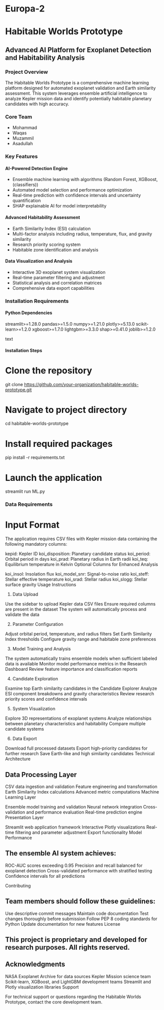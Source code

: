 # Europa-2

# Habitable Worlds Prototype

## Advanced AI Platform for Exoplanet Detection and Habitability Analysis

### Project Overview

The Habitable Worlds Prototype is a comprehensive machine learning platform designed for automated exoplanet validation and Earth similarity assessment. This system leverages ensemble artificial intelligence to analyze Kepler mission data and identify potentially habitable planetary candidates with high accuracy.

### Core Team
- Mohammad
- Waqas 
- Muzammil
- Asadullah

### Key Features

#### AI-Powered Detection Engine
- Ensemble machine learning with algorithms (Random Forest, XGBoost, (classifiers))
- Automated model selection and performance optimization
- Real-time prediction with confidence intervals and uncertainty quantification
- SHAP explainable AI for model interpretability

#### Advanced Habitability Assessment
- Earth Similarity Index (ESI) calculation
- Multi-factor analysis including radius, temperature, flux, and gravity similarity
- Research priority scoring system
- Habitable zone identification and analysis

#### Data Visualization and Analysis
- Interactive 3D exoplanet system visualization
- Real-time parameter filtering and adjustment
- Statistical analysis and correlation matrices
- Comprehensive data export capabilities

### Installation Requirements

#### Python Dependencies
streamlit>=1.28.0
pandas>=1.5.0
numpy>=1.21.0
plotly>=5.13.0
scikit-learn>=1.2.0
xgboost>=1.7.0
lightgbm>=3.3.0
shap>=0.41.0
joblib>=1.2.0

text

#### Installation Steps

# Clone the repository
git clone https://github.com/your-organization/habitable-worlds-prototype.git

# Navigate to project directory
cd habitable-worlds-prototype

# Install required packages
pip install -r requirements.txt

# Launch the application
streamlit run ML.py

### Data Requirements

# Input Format

The application requires CSV files with Kepler mission data containing the following mandatory columns:

kepid: Kepler ID
koi_disposition: Planetary candidate status
koi_period: Orbital period in days
koi_prad: Planetary radius in Earth radii
koi_teq: Equilibrium temperature in Kelvin
Optional Columns for Enhanced Analysis

koi_insol: Insolation flux
koi_model_snr: Signal-to-noise ratio
koi_steff: Stellar effective temperature
koi_srad: Stellar radius
koi_slogg: Stellar surface gravity
Usage Instructions

1. Data Upload

Use the sidebar to upload Kepler data CSV files
Ensure required columns are present in the dataset
The system will automatically process and validate the data

2. Parameter Configuration

Adjust orbital period, temperature, and radius filters
Set Earth Similarity Index thresholds
Configure gravity range and habitable zone preferences

3. Model Training and Analysis

The system automatically trains ensemble models when sufficient labeled data is available
Monitor model performance metrics in the Research Dashboard
Review feature importance and classification reports

4. Candidate Exploration

Examine top Earth similarity candidates in the Candidate Explorer
Analyze ESI component breakdowns and gravity characteristics
Review research priority scores and confidence intervals

5. System Visualization

Explore 3D representations of exoplanet systems
Analyze relationships between planetary characteristics and habitability
Compare multiple candidate systems

6. Data Export

Download full processed datasets
Export high-priority candidates for further research
Save Earth-like and high similarity candidates
Technical Architecture

## Data Processing Layer

CSV data ingestion and validation
Feature engineering and transformation
Earth Similarity Index calculations
Advanced metric computations
Machine Learning Layer

Ensemble model training and validation
Neural network integration
Cross-validation and performance evaluation
Real-time prediction engine
Presentation Layer

Streamlit web application framework
Interactive Plotly visualizations
Real-time filtering and parameter adjustment
Export functionality
Model Performance

## The ensemble AI system achieves:

ROC-AUC scores exceeding 0.95
Precision and recall balanced for exoplanet detection
Cross-validated performance with stratified testing
Confidence intervals for all predictions

Contributing

## Team members should follow these guidelines:

Use descriptive commit messages
Maintain code documentation
Test changes thoroughly before submission
Follow PEP 8 coding standards for Python
Update documentation for new features
License

## This project is proprietary and developed for research purposes. All rights reserved.

## Acknowledgments

NASA Exoplanet Archive for data sources
Kepler Mission science team
Scikit-learn, XGBoost, and LightGBM development teams
Streamlit and Plotly visualization libraries
Support

For technical support or questions regarding the Habitable Worlds Prototype, contact the core development team.
